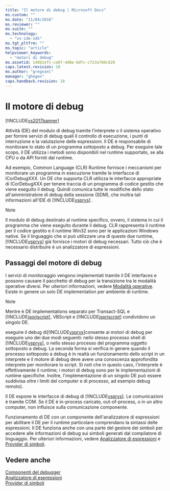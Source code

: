 ```yaml
---
title: "Il motore di debug | Microsoft Docs"
ms.custom: ""
ms.date: "11/04/2016"
ms.reviewer: ""
ms.suite: ""
ms.technology: 
  - "vs-ide-sdk"
ms.tgt_pltfrm: ""
ms.topic: "article"
helpviewer_keywords: 
  - "motori di debug"
ms.assetid: 148b1efc-ca07-4d8e-bdfc-c723a760c620
caps.latest.revision: 18
ms.author: "gregvanl"
manager: "ghogen"
caps.handback.revision: 18
---
```

# Il motore di debug
[!INCLUDE[vs2017banner](../../code-quality/includes/vs2017banner.md)]

Attività \(DE\) del modulo di debug tramite l'interprete o il sistema operativo per fornire servizi di debug quali il controllo di esecuzione, i punti di interruzione e la valutazione delle espressioni.  Il DE è responsabile di monitorare lo stato di un programma sottoposto a debug.  Per eseguire tale scopo, il DE utilizza i metodi sono disponibili nel runtime supportato, se alla CPU o da API forniti dal runtime.  
  
 Ad esempio, Common Language \(CLR\) Runtime fornisce i meccanismi per monitorare un programma in esecuzione tramite le interfacce di ICorDebugXXX.  Un DE che supporta CLR utilizza le interfacce appropriate di ICorDebugXXX per tenere traccia di un programma di codice gestito che viene eseguito il debug.  Quindi comunica tutte le modifiche dello stato all'amministratore di debug della sessione \(SDM\), che inoltra tali informazioni all'IDE di [!INCLUDE[vsprvs](../../code-quality/includes/vsprvs_md.md)] .  
  
> [!NOTE]
>  Il modulo di debug destinato al runtime specifico, ovvero, il sistema in cui il programma che viene eseguito durante il debug.  CLR rappresenta il runtime per il codice gestito e il runtime Win32 sono per le applicazioni Windows native.  Se il linguaggio che si può utilizzare una di queste due runtime, [!INCLUDE[vsprvs](../../code-quality/includes/vsprvs_md.md)] già fornisce i motori di debug necessari.  Tutto ciò che è necessario distribuire è un analizzatore di espressioni.  
  
## Passaggi del motore di debug  
 I servizi di monitoraggio vengono implementati tramite il DE interfaces e possono causare il pacchetto di debug per la transizione tra le modalità operative diversi.  Per ulteriori informazioni, vedere [Modalità operative](../../extensibility/debugger/operational-modes.md).  Esiste in genere un solo DE implementation per ambiente di runtime.  
  
> [!NOTE]
>  Mentre è DE implementations separato per Transact\-SQL e [!INCLUDE[jsprjscript](../../debugger/debug-interface-access/includes/jsprjscript_md.md)], VBScript e [!INCLUDE[jsprjscript](../../debugger/debug-interface-access/includes/jsprjscript_md.md)] condividono un singolo DE.  
  
 eseguire il debug di[!INCLUDE[vsprvs](../../code-quality/includes/vsprvs_md.md)]consente ai motori di debug per eseguire uno dei due modi seguenti: nello stesso processo shell di [!INCLUDE[vsprvs](../../code-quality/includes/vsprvs_md.md)], o nello stesso processo del programma oggetto sottoposto a debug.  La seconda forma si verifica in genere quando il processo sottoposto a debug è in realtà un funzionamento dello script in un interprete e il motore di debug deve avere una conoscenza approfondita interprete per monitorare lo script.  Si noti che in questo caso, l'interprete è effettivamente il runtime; i motori di debug sono per le implementazioni di runtime specifiche.  Inoltre, l'implementazione di un singolo DE può essere suddivisa oltre i limiti del computer e di processo, ad esempio debug remoto\).  
  
 Il DE espone le interfacce di debug di [!INCLUDE[vsprvs](../../code-quality/includes/vsprvs_md.md)].  Le comunicazioni è tramite COM.  Se il DE è in\-process caricato, out\-of\-process, o in un altro computer, non influisce sulla comunicazione componente.  
  
 Funzionamento di DE con un componente dell'analizzatore di espressioni per abilitare il DE per il runtime particolare comprendano la sintassi delle espressioni.  Il DE funziona anche con una parte del gestore dei simboli per accedere alle informazioni di debug sui simboli generati dal compilatore di linguaggio.  Per ulteriori informazioni, vedere [Analizzatore di espressioni](../../extensibility/debugger/expression-evaluator.md) e [Provider di simboli](../../extensibility/debugger/symbol-provider.md).  
  
## Vedere anche  
 [Componenti del debugger](../../extensibility/debugger/debugger-components.md)   
 [Analizzatore di espressioni](../../extensibility/debugger/expression-evaluator.md)   
 [Provider di simboli](../../extensibility/debugger/symbol-provider.md)